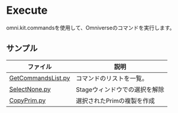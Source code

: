 # Execute

omni.kit.commandsを使用して、Omniverseのコマンドを実行します。    

## サンプル

|ファイル|説明|     
|---|---|     
|[GetCommandsList.py](./GetCommandsList.py)|コマンドのリストを一覧。|     
|[SelectNone.py](./SelectNone.py)|Stageウィンドウでの選択を解除|     
|[CopyPrim.py](./CopyPrim.py)|選択されたPrimの複製を作成|     
